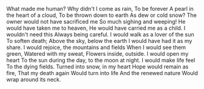 What made me human?
Why didn't I come as rain,
To be forever
A pearl in the heart of a cloud,
To be thrown down to earth
As dew or cold snow?
The owner would not have sacrificed me
So much sighing and weeping!
He would have taken me to heaven,
He would have carried me as a child.
I wouldn't need this
Always being careful.
I would walk as a lover of the sun
To soften death;
Above the sky, below the earth
I would have had it as my share.
I would rejoice, the mountains and fields
When I would see them green,
Watered with my sweat,
Flowers inside, outside.
I would open my heart
To the sun during the day, to the moon at night.
I would make life feel
To the dying fields.
Turned into snow, in my heart
Hope would remain as fire,
That my death again
Would turn into life
And the renewed nature
Would wrap around its neck.